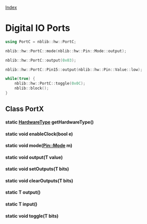 [Index](../../index.hpp.md#index)

# Digital IO Ports

```c++
using PortC = nblib::hw::PortC;

nblib::hw::PortC::mode(nblib::hw::Pin::Mode::output);

nblib::hw::PortC::output(0x03);

nblib::hw::PortC::Pin15::output(nblib::hw::Pin::Value::low);

while(true) {
    nblib::hw::PortC::toggle(0x0C);
    nblib::block();
}
```

## Class PortX

#### static [HardwareType](hardwaretype.hpp.md#enum-hardwaretype) getHardwareType()

#### static void enableClock(bool e)

#### static void mode([Pin::Mode](pin.xpp.md#enum-pinmode) m)

#### static void output(T value)

#### static void setOutputs(T bits)

#### static void clearOutputs(T bits)

#### static T output()

#### static T input()

#### static void toggle(T bits)
